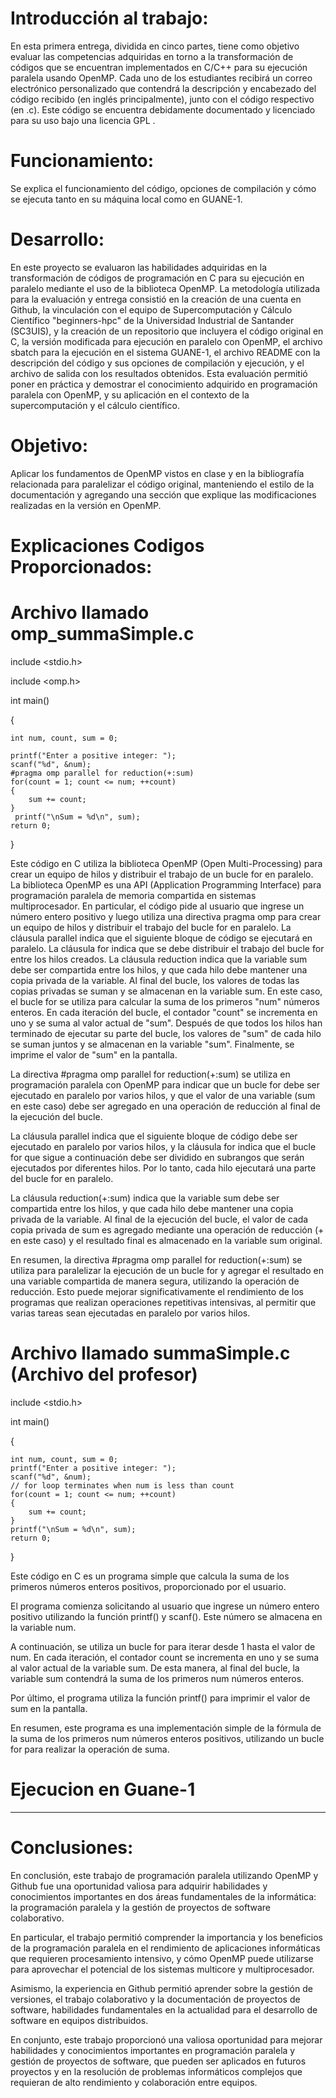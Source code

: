 # Introducción al trabajo:

En esta primera entrega, dividida en cinco partes, tiene como objetivo evaluar las competencias adquiridas en torno a la transformación de códigos que se encuentran implementados en C/C++ para su ejecución paralela usando OpenMP. Cada uno de los estudiantes recibirá un correo electrónico personalizado que contendrá la descripción y encabezado del código recibido (en inglés principalmente), junto con el código respectivo (en .c). Este código se encuentra debidamente documentado y licenciado para su uso bajo una licencia GPL .

# Funcionamiento:

Se explica el funcionamiento del código, opciones de compilación y cómo se ejecuta tanto en su máquina local como en GUANE-1.

# Desarrollo:

En este proyecto se evaluaron las habilidades adquiridas en la transformación de códigos de programación en C para su ejecución en paralelo mediante el uso de la biblioteca OpenMP. La metodología utilizada para la evaluación y entrega consistió en la creación de una cuenta en Github, la vinculación con el equipo de Supercomputación y Cálculo Científico "beginners-hpc" de la Universidad Industrial de Santander (SC3UIS), y la creación de un repositorio que incluyera el código original en C, la versión modificada para ejecución en paralelo con OpenMP, el archivo sbatch para la ejecución en el sistema GUANE-1, el archivo README con la descripción del código y sus opciones de compilación y ejecución, y el archivo de salida con los resultados obtenidos. Esta evaluación permitió poner en práctica y demostrar el conocimiento adquirido en programación paralela con OpenMP, y su aplicación en el contexto de la supercomputación y el cálculo científico.

# Objetivo:

Aplicar los fundamentos de OpenMP vistos en clase y en la bibliografía relacionada para paralelizar el código original, manteniendo el estilo de la documentación y agregando una sección que explique las modificaciones realizadas en la versión en OpenMP.

# Explicaciones Codigos Proporcionados:

# Archivo llamado omp_summaSimple.c

include <stdio.h>

include <omp.h>

int main()

{

    int num, count, sum = 0;
    
    printf("Enter a positive integer: ");
    scanf("%d", &num);
    #pragma omp parallel for reduction(+:sum)
    for(count = 1; count <= num; ++count)
    {
        sum += count;
    }
     printf("\nSum = %d\n", sum);
    return 0;
}

Este código en C utiliza la biblioteca OpenMP (Open Multi-Processing) para crear un equipo de hilos y distribuir el trabajo de un bucle for en paralelo. La biblioteca OpenMP es una API (Application Programming Interface) para programación paralela de memoria compartida en sistemas multiprocesador.
En particular, el código pide al usuario que ingrese un número entero positivo y luego utiliza una directiva pragma omp para crear un equipo de hilos y distribuir el trabajo del bucle for en paralelo. La cláusula parallel indica que el siguiente bloque de código se ejecutará en paralelo. La cláusula for indica que se debe distribuir el trabajo del bucle for entre los hilos creados. La cláusula reduction indica que la variable sum debe ser compartida entre los hilos, y que cada hilo debe mantener una copia privada de la variable. Al final del bucle, los valores de todas las copias privadas se suman y se almacenan en la variable sum.
En este caso, el bucle for se utiliza para calcular la suma de los primeros "num" números enteros. En cada iteración del bucle, el contador "count" se incrementa en uno y se suma al valor actual de "sum". Después de que todos los hilos han terminado de ejecutar su parte del bucle, los valores de "sum" de cada hilo se suman juntos y se almacenan en la variable "sum". Finalmente, se imprime el valor de "sum" en la pantalla.

La directiva #pragma omp parallel for reduction(+:sum) se utiliza en programación paralela con OpenMP para indicar que un bucle for debe ser ejecutado en paralelo por varios hilos, y que el valor de una variable (sum en este caso) debe ser agregado en una operación de reducción al final de la ejecución del bucle.

La cláusula parallel indica que el siguiente bloque de código debe ser ejecutado en paralelo por varios hilos, y la cláusula for indica que el bucle for que sigue a continuación debe ser dividido en subrangos que serán ejecutados por diferentes hilos. Por lo tanto, cada hilo ejecutará una parte del bucle for en paralelo.

La cláusula reduction(+:sum) indica que la variable sum debe ser compartida entre los hilos, y que cada hilo debe mantener una copia privada de la variable. Al final de la ejecución del bucle, el valor de cada copia privada de sum es agregado mediante una operación de reducción (+ en este caso) y el resultado final es almacenado en la variable sum original.

En resumen, la directiva #pragma omp parallel for reduction(+:sum) se utiliza para paralelizar la ejecución de un bucle for y agregar el resultado en una variable compartida de manera segura, utilizando la operación de reducción. Esto puede mejorar significativamente el rendimiento de los programas que realizan operaciones repetitivas intensivas, al permitir que varias tareas sean ejecutadas en paralelo por varios hilos.

# Archivo llamado summaSimple.c (Archivo del profesor)

include <stdio.h>

int main()

{

    int num, count, sum = 0;
    printf("Enter a positive integer: ");
    scanf("%d", &num);
    // for loop terminates when num is less than count
    for(count = 1; count <= num; ++count)
    {
        sum += count;
    }
    printf("\nSum = %d\n", sum);
    return 0;
}

Este código en C es un programa simple que calcula la suma de los primeros números enteros positivos, proporcionado por el usuario.

El programa comienza solicitando al usuario que ingrese un número entero positivo utilizando la función printf() y scanf(). Este número se almacena en la variable num.

A continuación, se utiliza un bucle for para iterar desde 1 hasta el valor de num. En cada iteración, el contador count se incrementa en uno y se suma al valor actual de la variable sum. De esta manera, al final del bucle, la variable sum contendrá la suma de los primeros num números enteros.

Por último, el programa utiliza la función printf() para imprimir el valor de sum en la pantalla.

En resumen, este programa es una implementación simple de la fórmula de la suma de los primeros num números enteros positivos, utilizando un bucle for para realizar la operación de suma.


# Ejecucion en Guane-1

***

# Conclusiones:

En conclusión, este trabajo de programación paralela utilizando OpenMP y Github fue una oportunidad valiosa para adquirir habilidades y conocimientos importantes en dos áreas fundamentales de la informática: la programación paralela y la gestión de proyectos de software colaborativo.

En particular, el trabajo permitió comprender la importancia y los beneficios de la programación paralela en el rendimiento de aplicaciones informáticas que requieren procesamiento intensivo, y cómo OpenMP puede utilizarse para aprovechar el potencial de los sistemas multicore y multiprocesador.

Asimismo, la experiencia en Github permitió aprender sobre la gestión de versiones, el trabajo colaborativo y la documentación de proyectos de software, habilidades fundamentales en la actualidad para el desarrollo de software en equipos distribuidos.

En conjunto, este trabajo proporcionó una valiosa oportunidad para mejorar habilidades y conocimientos importantes en programación paralela y gestión de proyectos de software, que pueden ser aplicados en futuros proyectos y en la resolución de problemas informáticos complejos que requieran de alto rendimiento y colaboración entre equipos.



